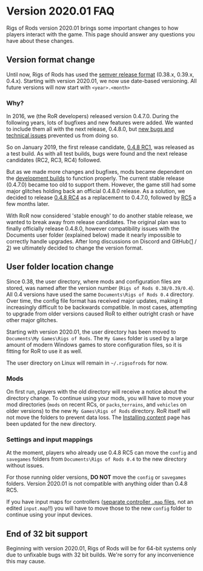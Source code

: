Version 2020.01 FAQ
============



Rigs of Rods version 2020.01 brings some important changes to how players interact with the game. This page should answer any questions you have about these changes.

## Version format change

Until now, Rigs of Rods has used the [semver release format](https://semver.org/) (0.38.x, 0.39.x, 0.4.x). 
Starting with version 2020.01, we now use date-based versioning.  All future versions will now start with `<year>.<month>`

### Why?

In 2016, we (the RoR developers) released version 0.4.7.0. During the following years, lots of bugfixes and new features were added. We wanted to include them all with the next release, 0.4.8.0, but [new bugs and technical issues](https://forum.rigsofrods.org/threads/developer-suffering-a-release-block.147/) prevented us from doing so. 

So on January 2019, the first release candidate, [0.4.8 RC1](https://forum.rigsofrods.org/threads/test-build-version-0-4-8-rc1.939/), was released as a test build. As with all test builds, bugs were found and the next release candidates (RC2, RC3, RC4) followed.

But as we made more changes and bugfixes, mods became dependent on the [development builds](https://forum.rigsofrods.org/threads/ror-development-builds-for-0-4-8-for-windows-and-linux.696/) to function properly. The current stable release (0.4.7.0) became too old to support them. However, the game still had some major glitches holding back an official 0.4.8.0 release. As a solution, we decided to release [0.4.8 RC4](https://forum.rigsofrods.org/threads/updated-installer-end-of-support-for-0-4-7-0.1613/) as a replacement to 0.4.7.0, followed by [RC5](https://forum.rigsofrods.org/threads/test-build-version-0-4-8-rc5.1900/) a few months later.

With RoR now considered 'stable enough' to do another stable release, we wanted to break away from release candidates. The original plan was to finally officially release 0.4.8.0, however compatibility issues with the Documents user folder (explained below) made it nearly impossible to correctly handle upgrades. After long discussions on Discord and GitHub([1](https://github.com/RigsOfRods/rigs-of-rods/issues/2415) / [2](https://github.com/RigsOfRods/rigs-of-rods/pull/2422)) we ultimately decided to change the version format.

## User folder location change 

Since 0.38, the user directory, where mods and configuration files are stored, was named after the version number (`Rigs of Rods 0.38/0.39/0.4`). All 0.4 versions have used the same `Documents\Rigs of Rods 0.4` directory. Over time, the config file format has received major updates, making it increasingly difficult to be backwards compatible. In most cases, attempting to upgrade from older versions caused RoR to either outright crash or have other major glitches.

Starting with version 2020.01, the user directory has been moved to `Documents\My Games\Rigs of Rods`. The `My Games` folder is used by a large amount of modern Windows games to store configuration files, so it is fitting for RoR to use it as well. 

The user directory on Linux will remain in `~/.rigsofrods` for now.

### Mods

On first run, players with the old directory will receive a notice about the directory change. To continue using your mods, you will have to move your mod directories (`mods` on recent RCs, or `packs`,`terrains`, and `vehicles` on older versions) to the new `My Games\Rigs of Rods` directory. RoR itself will not move the folders to prevent data loss. The [Installing content](/gameplay/installing-content/) page has been updated for the new directory. 

### Settings and input mappings

At the moment, players who already use 0.4.8 RC5 can move the `config` and `savegames` folders from `Documents\Rigs of Rods 0.4` to the new directory without issues. 

For those running older versions, **DO NOT** move the `config` or `savegames` folders. Version 2020.01 is not compatible with anything older than 0.4.8 RC5.

If you have input maps for controllers ([separate controller `.map` files](../images/controller-inputmaps.png), not an edited `input.map`!!) you will have to move those to the new `config` folder to continue using your input devices.

## End of 32 bit support 

Beginning with version 2020.01, Rigs of Rods will be for 64-bit systems only due to unfixable bugs with 32 bit builds. We're sorry for any inconvenience this may cause.

